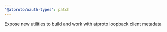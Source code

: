 ```yaml
---
"@atproto/oauth-types": patch
---
```


Expose new utilities to build and work with atproto loopback client metadata
